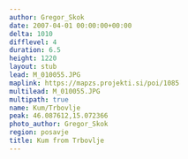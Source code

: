 ```yaml
---
author: Gregor_Skok
date: 2007-04-01 00:00:00+00:00
delta: 1010
difflevel: 4
duration: 6.5
height: 1220
layout: stub
lead: M_010055.JPG
maplink: https://mapzs.projekti.si/poi/1085
multilead: M_010055.JPG
multipath: true
name: Kum/Trbovlje
peak: 46.087612,15.072366
photo_author: Gregor_Skok
region: posavje
title: Kum from Trbovlje
---
```


